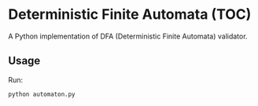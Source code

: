 
# Deterministic Finite Automata (TOC)
A Python implementation of DFA (Deterministic Finite Automata) validator.

## Usage
Run:
```bash
python automaton.py
